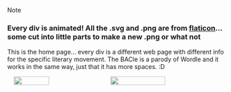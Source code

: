 > [!NOTE]  
> ### Every div is animated! All the .svg and .png are from [flaticon](https://www.flaticon.com/)... some cut into little parts to make a new .png or what not

This is the home page... every div is a different web page with different info for the specific literary movement. 
The BACle is a parody of Wordle and it works in the same way, just that it has more spaces. :D

<div style="display: flex; justify-content: center; gap: 20px;">
  <img src="https://github.com/user-attachments/assets/dcad777b-280e-4d25-b816-29c547a989c9" style="width: 40%;">
  <img src="https://github.com/user-attachments/assets/157c65c9-4a89-4623-ab37-9bdb92931d10" style="width: 50%;">
</div>  


